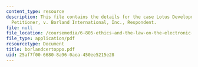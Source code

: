 ```yaml
---
content_type: resource
description: This file contains the details for the case Lotus Development Corporation,
  Petitioner, v. Borland International, Inc., Respondent.
file: null
file_location: /coursemedia/6-805-ethics-and-the-law-on-the-electronic-frontier-fall-2005/25af7f0066808a960aea450ee5215e28_borlandcertoppo.pdf
file_type: application/pdf
resourcetype: Document
title: borlandcertoppo.pdf
uid: 25af7f00-6680-8a96-0aea-450ee5215e28
---
```

